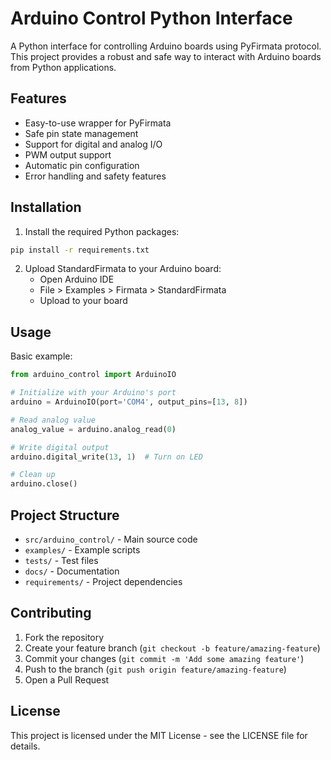 # Arduino Control Python Interface

A Python interface for controlling Arduino boards using PyFirmata protocol. This project provides a robust and safe way to interact with Arduino boards from Python applications.

## Features

- Easy-to-use wrapper for PyFirmata
- Safe pin state management
- Support for digital and analog I/O
- PWM output support
- Automatic pin configuration
- Error handling and safety features

## Installation

1. Install the required Python packages:
```bash
pip install -r requirements.txt
```

2. Upload StandardFirmata to your Arduino board:
   - Open Arduino IDE
   - File > Examples > Firmata > StandardFirmata
   - Upload to your board

## Usage

Basic example:
```python
from arduino_control import ArduinoIO

# Initialize with your Arduino's port
arduino = ArduinoIO(port='COM4', output_pins=[13, 8])

# Read analog value
analog_value = arduino.analog_read(0)

# Write digital output
arduino.digital_write(13, 1)  # Turn on LED

# Clean up
arduino.close()
```

## Project Structure

- `src/arduino_control/` - Main source code
- `examples/` - Example scripts
- `tests/` - Test files
- `docs/` - Documentation
- `requirements/` - Project dependencies

## Contributing

1. Fork the repository
2. Create your feature branch (`git checkout -b feature/amazing-feature`)
3. Commit your changes (`git commit -m 'Add some amazing feature'`)
4. Push to the branch (`git push origin feature/amazing-feature`)
5. Open a Pull Request

## License

This project is licensed under the MIT License - see the LICENSE file for details.